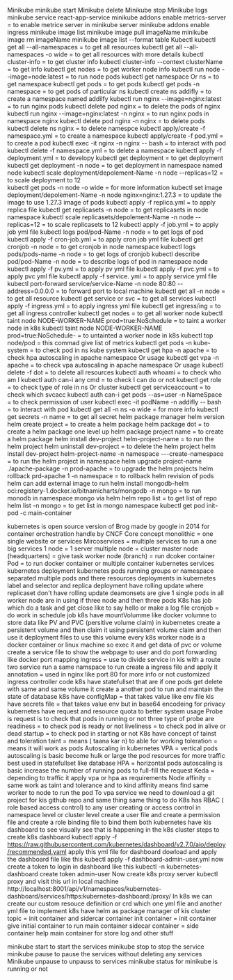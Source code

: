 Minikube 
minikube start 
Minikube delete 
Minikube stop 
Minikube logs 
minikube service react-app-service
minikube addons enable metrics-server = to enable metrice server in minikube server
minikube addons enable ingress 
minikube image list 
minikube image pull imageName 
minikube image rm imageName 
minikube image list --format table 
Kubectl 
kubectl get all --all-namespaces = to get all resources
kubectl get all --all-namespaces -o wide = to get all resources with more details 
kubectl cluster-info = to get cluster info 
kubectl cluster-info --context clusterName = to get info 
kubectl get nodes = to get worker node info 
kubectl run node --image=node:latest = to run node pods 
kubectl get namespace Or ns = to get namespace 
kubectl get pods = to get pods 
kubectl get pods -n namespace = to get pods of particular ns
kubectl create ns addifly = to create a namespace named addilfy 
kubectl run nginx --image=nginx:latest = to run nginx pods
kubectl delete pod nginx = to delete the pods of nginx
kubectl run nginx --image=nginx:latest -n nginx = to run nginx pods in namespace nginx
kubectl delete pod nginx -n nginx = to delete pods 
kubectl delete ns nginx = to delete namespce 
kubectl apply/create -f namespace.yml = to create a namespace 
kubectl apply/create -f pod.yml = to create a pod 
kubectl exec -it nginx -n nginx -- bash = to interact with pod
kubectl delete -f namespace.yml = to delete a namespace 
kubectl apply -f deployment.yml = to developy 
kubectl get deployment = to get deployment
 kubectl get deployment -n node = to get deployment in namespace named node 
kubectl scale deployment/depolement-Name -n node --replicas=12 = to scale deployment to 12  
kubectl get pods -n node -o wide = for more information 
kubectl set image deployment/depolement-Name -n node nginx=nginx:1.27.3 = to update the image to use 1.27.3 image of pods
kubectl apply -f replica.yml = to apply replica file 
kubectl get replicasets -n node = to get replicasets in node namespace 
kubectl scale replicasets/depolement-Name -n node --replicas=12 = to scale replicasets to 12 
kubectl apply -f job.yml = to apply job yml file 
kubectl logs pod/pod-Name -n node = to get logs of pod 
kubectl apply -f cron-job.yml = to apply cron job yml file
kubectl get cronjob -n node = to get cronjob in node namespace 
kubectl logs pods/pods-name -n node = to get logs of cronjob 
kubectl describe pod/pod-Name -n node = to describe logs of pod in namespace node 
kubectl apply -f pv.yml = to apply pv yml file
kubectl apply -f pvc.yml = to apply pvc yml file
kubectl apply -f service. yml = to apply service yml file
kubectl port-forward service/service-Name -n node 80:80 --address=0.0.0.0 = to forward port to local machine 
kubectl get all -n node = to get all resource 
kubectl get service or svc = to get all services 
kubectl apply -f ingress.yml = to apply ingress yml file
kubectl get ingress/ing = to get all ingress controller 
kubectl get nodes = to get all worker node 
kubectl taint node NODE-WORKER-NAME prod=true:NoSchedule = to taint a worker node in k8s 
kubectl taint node NODE-WORKER-NAME prod=true:NoSchedule- = to untainted a worker node in k8s
kubectl top node/pod = this commad give list of metrics 
kubectl get pods -n kube-system = to check pod in ns kube system 
kubectl get hpa -n apache = to check hpa autoscaling in apache namespace Or usage 
kubectl get vpa -n apache = to check vpa autoscaling in apache namespace  Or usage 
kubectl delete -f dot = to delete all resources 
kubectl auth whoami = to check who am I 
kubectl auth can-i any cmd = to check I can do or not 
kubectl get role = to check type of role in ns Or cluster 
kubectl get serviceaccount = to check which svcacc 
kubectl auth can-i get pods --as=user -n NameSpace = to check permission of user 
kubectl exec -it podName -n addifly -- bash = to interact with pod 
kubectl get all -n ns -o wide = for more info 
kubectl get secrets -n name = to get all secret 
helm package manager 
helm version 
helm create project = to create a helm package 
helm package dot = to create a helm package 
one level up 
helm package project name = to create a helm package
helm install dev-project helm-project-name = to run the helm project 
helm uninstall dev-project =  to delete the helm project
helm install dev-project helm-project-name -n namespace ---create-namespace = to run the helm project in namespace 
helm upgrade project-name  ./apache-package -n prod-apache = to upgrade the helm projects 
helm rollback prd-apache 1 -n namespace = to rollback helm revision of pods 
helm can add external image to run 
helm install mongodb-helm oci:registery-1.docker.io/bitnamicharts/mongodb -n mongo = to run monodb in namespace mongo via helm 
helm repo list = to get list of repo 
helm list -n mongo = to get list in mongo namespace
kubectl get pod init-pod -c main-container 




kubernetes is open source version of Brog made by google in 2014 for container orchestration handle by CNCF 
Core concept 
monolithic = one single website or services 
Mircoservices = multiple services to run a one big services
 1 node = 1 server 
multiple node = cluster 
master node (headquarters) = give task 
worker node (branch) = run dcoker container
Pod = to run docker container or multiple container 
kubernetes services 
kubernetes deployment 
kubernetes pods running 
groups or namespace separated multiple pods and there resources 
deployments in kubernetes 
label and selector and replica 
deployment have rolling update where replicaset don't have rolling update 
deamonsets are give 1 single pods in all worker node are in using if three node and then three pods 
K8s has job which do a task and get close like to say hello or make a log file 
cronjob = do work in schedule job 
k8s have mountVolumme like docker volumne to store data like PV and PVC (persitive volume claim) 
in kubernetes create a persistent volume and then claim it using persistent volume claim and then use it deployment files to use this volume 
every k8s worker node is a docker container or linux machine so exec it and get data of pvc or volume 
create a service file to show the webpage to user 
and do port forwarding like docker port mapping 
ingress = use to divide service in kis with a route two service run a same namspace to run create a ingress file and apply it 
annotation = used in nginx like port 80 for more info or not customized ingress controller code 
k8s have statefullset that are if one pods get delete with same and same volume it create a another pod to run and maintain the state of database 
k8s have configMap = that takes value like env file 
kis have secrets file = that takes value env but in base64 encodeing for privacy 
kubernetes have request and resource quota to better system usage 
Probe is request is to check that pods in running or not 
three type of probe are 
readiness = to check pod is ready or not
liveliness = to check pod in alive or dead 
startup = to check pod in starting or not 
K8s have concept of tainst and toleration 
taint = means ( taana kar n) to able for working 
toleration = means it will work as pods 
Autoscaling in kubernetes 
VPA = vertical pods autoscaling is basic become hulk or large the pod resources for more traffic best used in statefullset like database 
HPA = horizontal pods autoscaling is basic increase the number of running pods to full-fill the request 
Keda = depending to traffic it apply vpa or hpa as requirements 
Node affinity = same work as taint and tolerance and to kind affinity means find same worker to node to run the pod 
To vpa service we need to download a git project for kis github repo and same thing same thing to do 
K8s has RBAC ( role based access control) to any user creating or access control in namespace level or cluster level 
create a user file and create a permission file and create a role binding file to bind them both 
kubernetes have kis dashboard to see visually see that is happening in the k8s cluster 
steps to create k8s dashboard
kubectl apply -f https://raw.githubusercontent.com/kubernetes/dashboard/v2.7.0/aio/deploy/recommended.yaml 
apply this yml file for dashboard dowload 
and apply the dashboard file like this 
kubectl apply -f dashboard-admin-user.yml
now create a token to login in dashboard like this 
kubectl -n kubernetes-dashboard create token admin-user
Now create k8s proxy server
kubectl proxy
and visit this url in local machine 
http://localhost:8001/api/v1/namespaces/kubernetes-dashboard/services/https:kubernetes-dashboard:/proxy/
In k8s we can create our custom resouce definition or crd which one yml file and another yml file to implement 
k8s have helm as package manager of kis cluster 
topic = init container and sidercar container 
init container = init container give initial container to run main container 
sidecar container = side container help main container for store log and other stuff 



 


minikube start to start the services 
minikube stop to stop the service
minikube pause to pause the services without deleting any services 
Minikube unpause to unpauss to services 
minikube status for minikube is running or not